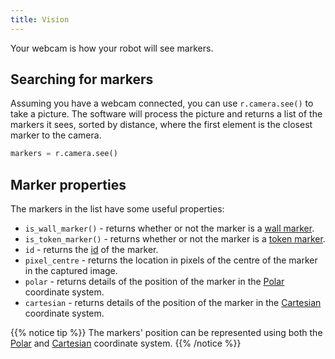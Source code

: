 ```yaml
---
title: Vision
---
```


Your webcam is how your robot will see markers.

## Searching for markers
Assuming you have a webcam connected, you can use `r.camera.see()` to take a picture. The software will process the picture and returns a list of the markers it sees, sorted by distance, where the first element is the closest marker to the camera.

```python
markers = r.camera.see()
```

## Marker properties
The markers in the list have some useful properties:

- `is_wall_marker()` - returns whether or not the marker is a [wall marker](marker-ids/#wall-markers).
- `is_token_marker()` - returns whether or not the marker is a [token marker](marker-ids/#token-markers).
- `id` - returns the [id](marker-ids) of the marker.
- `pixel_centre` - returns the location in pixels of the centre of the marker in the captured image.
- `polar` - returns details of the position of the marker in the [Polar](coordinates/#polar-coordinates) coordinate system.
- `cartesian` - returns details of the position of the marker in the [Cartesian](coordinates/#cartesian-coordinates) coordinate system.

{{% notice tip %}}
The markers' position can be represented using both the [Polar](coordinates/#polar-coordinates) and [Cartesian](coordinates/#cartesian-coordinates) coordinate system.
{{% /notice %}}
